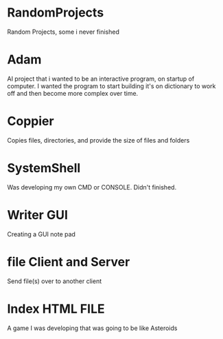 # RandomProjects
Random Projects, some i never finished

# Adam 
AI project that i wanted to be an interactive program, on startup of computer. 
I wanted the program to start building it's on dictionary to work off and then become more complex over time.

# Coppier 
Copies files, directories, and provide the size of files and folders

# SystemShell
Was developing my own CMD or CONSOLE. Didn't finished. 

# Writer GUI
Creating a GUI note pad

# file Client and Server
Send file(s) over to another client 

# Index HTML FILE
A game I was developing that was going to be like Asteroids 
